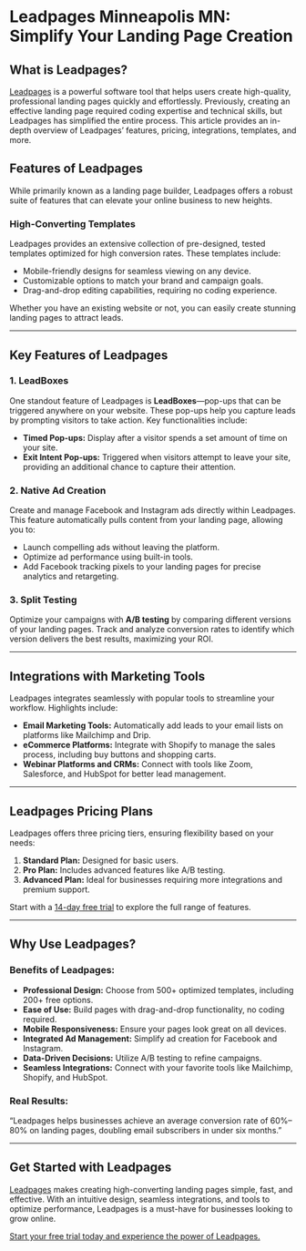 # Leadpages Minneapolis MN: Simplify Your Landing Page Creation

## What is Leadpages?

[Leadpages](https://bit.ly/LEadPages) is a powerful software tool that helps users create high-quality, professional landing pages quickly and effortlessly. Previously, creating an effective landing page required coding expertise and technical skills, but Leadpages has simplified the entire process. This article provides an in-depth overview of Leadpages’ features, pricing, integrations, templates, and more.

## Features of Leadpages

While primarily known as a landing page builder, Leadpages offers a robust suite of features that can elevate your online business to new heights.

### High-Converting Templates

Leadpages provides an extensive collection of pre-designed, tested templates optimized for high conversion rates. These templates include:

- Mobile-friendly designs for seamless viewing on any device.
- Customizable options to match your brand and campaign goals.
- Drag-and-drop editing capabilities, requiring no coding experience.

Whether you have an existing website or not, you can easily create stunning landing pages to attract leads.

---

## Key Features of Leadpages

### 1. LeadBoxes

One standout feature of Leadpages is **LeadBoxes**—pop-ups that can be triggered anywhere on your website. These pop-ups help you capture leads by prompting visitors to take action. Key functionalities include:

- **Timed Pop-ups:** Display after a visitor spends a set amount of time on your site.
- **Exit Intent Pop-ups:** Triggered when visitors attempt to leave your site, providing an additional chance to capture their attention.

### 2. Native Ad Creation

Create and manage Facebook and Instagram ads directly within Leadpages. This feature automatically pulls content from your landing page, allowing you to:

- Launch compelling ads without leaving the platform.
- Optimize ad performance using built-in tools.
- Add Facebook tracking pixels to your landing pages for precise analytics and retargeting.

### 3. Split Testing

Optimize your campaigns with **A/B testing** by comparing different versions of your landing pages. Track and analyze conversion rates to identify which version delivers the best results, maximizing your ROI.

---

## Integrations with Marketing Tools

Leadpages integrates seamlessly with popular tools to streamline your workflow. Highlights include:

- **Email Marketing Tools:** Automatically add leads to your email lists on platforms like Mailchimp and Drip.
- **eCommerce Platforms:** Integrate with Shopify to manage the sales process, including buy buttons and shopping carts.
- **Webinar Platforms and CRMs:** Connect with tools like Zoom, Salesforce, and HubSpot for better lead management.

---

## Leadpages Pricing Plans

Leadpages offers three pricing tiers, ensuring flexibility based on your needs:

1. **Standard Plan:** Designed for basic users.
2. **Pro Plan:** Includes advanced features like A/B testing.
3. **Advanced Plan:** Ideal for businesses requiring more integrations and premium support.

Start with a [14-day free trial](https://bit.ly/LEadPages) to explore the full range of features.

---

## Why Use Leadpages?

### Benefits of Leadpages:
- **Professional Design:** Choose from 500+ optimized templates, including 200+ free options.
- **Ease of Use:** Build pages with drag-and-drop functionality, no coding required.
- **Mobile Responsiveness:** Ensure your pages look great on all devices.
- **Integrated Ad Management:** Simplify ad creation for Facebook and Instagram.
- **Data-Driven Decisions:** Utilize A/B testing to refine campaigns.
- **Seamless Integrations:** Connect with your favorite tools like Mailchimp, Shopify, and HubSpot.

### Real Results:
“Leadpages helps businesses achieve an average conversion rate of 60%–80% on landing pages, doubling email subscribers in under six months.”

---

## Get Started with Leadpages

[Leadpages](https://bit.ly/LEadPages) makes creating high-converting landing pages simple, fast, and effective. With an intuitive design, seamless integrations, and tools to optimize performance, Leadpages is a must-have for businesses looking to grow online.

[Start your free trial today and experience the power of Leadpages.](https://bit.ly/LEadPages)
